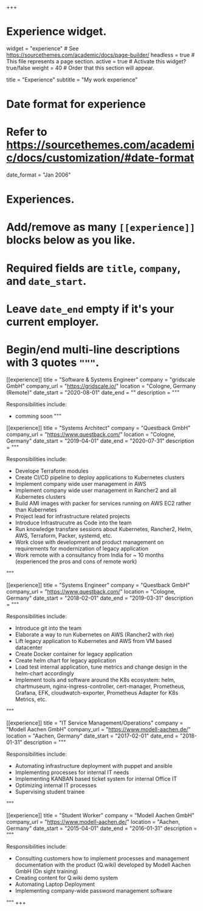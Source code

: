 +++
# Experience widget.
widget = "experience"  # See https://sourcethemes.com/academic/docs/page-builder/
headless = true  # This file represents a page section.
active = true  # Activate this widget? true/false
weight = 40  # Order that this section will appear.

title = "Experience"
subtitle = "My work experience"

# Date format for experience
#   Refer to https://sourcethemes.com/academic/docs/customization/#date-format
date_format = "Jan 2006"

# Experiences.
#   Add/remove as many `[[experience]]` blocks below as you like.
#   Required fields are `title`, `company`, and `date_start`.
#   Leave `date_end` empty if it's your current employer.
#   Begin/end multi-line descriptions with 3 quotes `"""`.

[[experience]]
  title = "Software & Systems Engineer"
  company = "gridscale GmbH"
  company_url = "https://gridscale.io/"
  location = "Cologne, Germany (Remote)"
  date_start = "2020-08-01"
  date_end = ""
  description = """
  
  Responsibilities include:
  
  * comming soon
  """

[[experience]]
  title = "Systems Architect"
  company = "Questback GmbH"
  company_url = "https://www.questback.com/"
  location = "Cologne, Germany"
  date_start = "2019-04-01"
  date_end = "2020-07-31"
  description = """
  
  Responsibilities include:
  
  * Develope Terraform modules
  * Create CI/CD pipeline to deploy applications to Kubernetes clusters
  * Implement company wide user management in AWS
  * Implement company wide user management in Rancher2 and all Kubernetes clusters
  * Build AMI images with packer for services running on AWS EC2 rather than Kubernetes
  * Project lead for infrastructure related projects
  * Introduce Infrastrucutre as Code into the team
  * Run knowledge transfare sessions about Kubernetes, Rancher2, Helm, AWS, Terraform, Packer, systemd, etc.
  * Work close with development and product management on requirements for modernization of legacy application
  * Work remote with a consultancy from India for ~ 10 months (experienced the pros and cons of remote work)

  """

[[experience]]
  title = "Systems Engineer"
  company = "Questback GmbH"
  company_url = "https://www.questback.com/"
  location = "Cologne, Germany"
  date_start = "2018-02-01"
  date_end = "2019-03-31"
  description = """

  Responsibilities include:

  * Introduce git into the team
  * Elaborate a way to run Kubernetes on AWS (Rancher2 with rke)
  * Lift legacy application to Kubernetes and AWS from VM based datacenter
  * Create Docker container for legacy application
  * Create helm chart for legacy application
  * Load test internal application, tune metrics and change design in the helm-chart accordingly
  * Implement tools and software around the K8s ecosystem: helm, chartmuseum, nginx-ingress-controller, cert-manager, Prometheus, Grafana, EFK, cloudwatch-exporter, Prometheus Adapter for K8s Metrics, etc.

  """

[[experience]]
  title = "IT Service Management/Operations"
  company = "Modell Aachen GmbH"
  company_url = "https://www.modell-aachen.de/"
  location = "Aachen, Germany"
  date_start = "2017-02-01"
  date_end = "2018-01-31"
  description = """

  Responsibilities include:

  * Automating infrastructure deployment with puppet and ansible
  * Implementing processes for internal IT needs
  * Implementing KANBAN based ticket system for internal Office IT
  * Optimizing internal IT processes
  * Supervising student trainee

  """

[[experience]]
  title = "Student Worker"
  company = "Modell Aachen GmbH"
  company_url = "https://www.modell-aachen.de/"
  location = "Aachen, Germany"
  date_start = "2015-04-01"
  date_end = "2016-01-31"
  description = """

  Responsibilities include:

  * Consulting customers how to implement processes and management documentation with the product (Q.wiki) developed by Modell Aachen GmbH (On sight training)
  * Creating content for Q.wiki demo system
  * Automating Laptop Deployment
  * Implementing company-wide password management software

  """
+++
